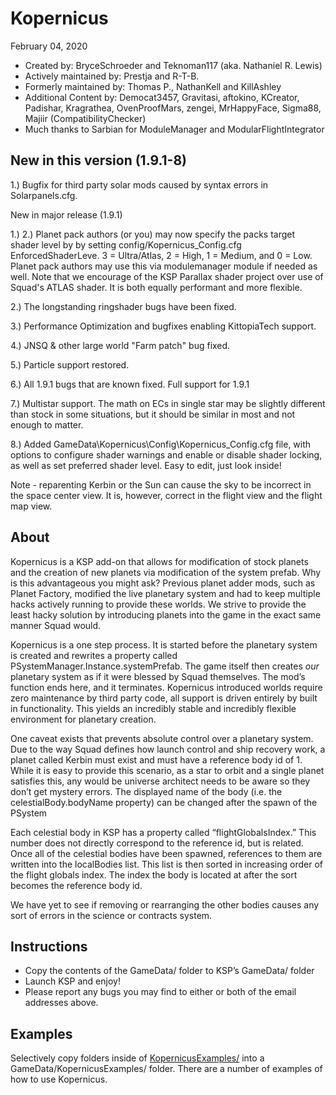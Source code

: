 ﻿Kopernicus
==============================
February 04, 2020
* Created by: BryceSchroeder and Teknoman117 (aka. Nathaniel R. Lewis)
* Actively maintained by: Prestja and R-T-B.
* Formerly maintained by: Thomas P., NathanKell and KillAshley
* Additional Content by: Democat3457, Gravitasi, aftokino, KCreator, Padishar, Kragrathea, OvenProofMars, zengei, MrHappyFace, Sigma88, Majiir (CompatibilityChecker)
* Much thanks to Sarbian for ModuleManager and ModularFlightIntegrator

New in this version (1.9.1-8)
-------------------

1.) Bugfix for third party solar mods caused by syntax errors in Solarpanels.cfg.

New in major release (1.9.1)

1.) 2.) Planet pack authors (or you) may now specify the packs target shader level by by setting config/Kopernicus_Config.cfg EnforcedShaderLeve. 3 = Ultra/Atlas, 2 = High, 1 = Medium, and 0 = Low. Planet pack authors may use this via modulemanager module if needed as well. Note that we encourage of the KSP Parallax shader project over use of Squad's ATLAS shader. It is both equally performant and more flexible.

2.) The longstanding ringshader bugs have been fixed.

3.) Performance Optimization and bugfixes enabling KittopiaTech support.

4.) JNSQ & other large world "Farm patch" bug fixed.

5.) Particle support restored.

6.) All 1.9.1 bugs that are known fixed. Full support for 1.9.1

7.) Multistar support. The math on ECs in single star may be slightly different than stock in some situations, but it should be similar in most and not enough to matter.

8.) Added GameData\Kopernicus\Config\Kopernicus_Config.cfg file, with options to configure shader warnings and enable or disable shader locking, as well as set preferred shader level. Easy to edit, just look inside!


Note - reparenting Kerbin or the Sun can cause the sky to be incorrect in the space center view. It is, however, correct in the flight view and the flight map view.

About
-----
Kopernicus is a KSP add-on that allows for modification of stock planets and the creation of new planets via modification of the system prefab.  Why is this advantageous you might ask?  Previous planet adder mods, such as Planet Factory, modified the live planetary system and had to keep multiple hacks actively running to provide these worlds.  We strive to provide the least hacky solution by introducing planets into the game in the exact same manner Squad would.  

Kopernicus is a one step process.  It is started before the planetary system is created and rewrites a property called PSystemManager.Instance.systemPrefab.  The game itself then creates *our* planetary system as if it were blessed by Squad themselves.  The mod’s function ends here, and it terminates.  Kopernicus introduced worlds require zero maintenance by third party code, all support is driven entirely by built in functionality.  This yields an incredibly stable and incredibly flexible environment for planetary creation.

One caveat exists that prevents absolute control over a planetary system.  Due to the way Squad defines how launch control and ship recovery work, a planet called Kerbin must exist and must have a reference body id of 1.  While it is easy to provide this scenario, as a star to orbit and a single planet satisfies this, any would be universe architect needs to be aware so they don’t get mystery errors. The displayed name of the body (i.e. the celestialBody.bodyName property) can be changed after the spawn of the PSystem  

Each celestial body in KSP has a property called “flightGlobalsIndex.”  This number does not directly correspond to the reference id, but is related.  Once all of the celestial bodies have been spawned, references to them are written into the localBodies list.  This list is then sorted in increasing order of the flight globals index.  The index the body is located at after the sort becomes the reference body id.

We have yet to see if removing or rearranging the other bodies causes any sort of errors in the science or contracts system.


Instructions
------------
- Copy the contents of the GameData/ folder to KSP’s GameData/ folder
- Launch KSP and enjoy!
- Please report any bugs you may find to either or both of the email addresses above.

Examples
----------
Selectively copy folders inside of [KopernicusExamples/](https://github.com/Kopernicus/KopernicusExamples/) into a GameData/KopernicusExamples/ folder.  There are a number of examples of how to use Kopernicus.
